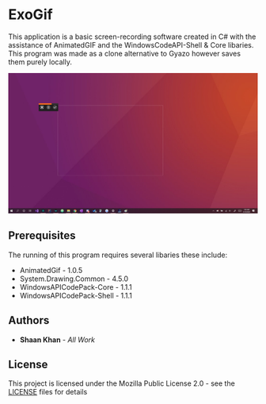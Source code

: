 # ExoGif

This application is a basic screen-recording software created in C# with the assistance of AnimatedGIF and the WindowsCodeAPI-Shell & Core libaries. This program was made as a clone alternative to Gyazo however saves them purely locally.

![Main Menu](Images/mainMenu.png)

## Prerequisites

The running of this program requires several libaries these include:

* AnimatedGif - 1.0.5
* System.Drawing.Common - 4.5.0
* WindowsAPICodePack-Core - 1.1.1
* WindowsAPICodePack-Shell - 1.1.1

## Authors

* **Shaan Khan** - *All Work*

## License

This project is licensed under the Mozilla Public License 2.0 - see the [LICENSE](https://github.com/ShaanCoding/ExoGif/blob/master/LICENSE) files for details

